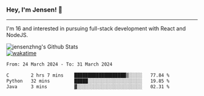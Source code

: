 ### Hey, I'm Jensen! 👋

---

I'm 16 and interested in pursuing full-stack development with React and NodeJS.

![jensenzhng's Github Stats](https://github-readme-stats.vercel.app/api?username=jensenzhng&theme=dark&show_icons=true&count_private=true)
<br />
[![wakatime](https://wakatime.com/badge/user/cbfc263d-3611-4e36-8278-8fad45fe3f62.svg)](https://wakatime.com/@cbfc263d-3611-4e36-8278-8fad45fe3f62)

<!--START_SECTION:waka-->

```txt
From: 24 March 2024 - To: 31 March 2024

C        2 hrs 7 mins    ███████████████████▒░░░░░   77.84 %
Python   32 mins         █████░░░░░░░░░░░░░░░░░░░░   19.85 %
Java     3 mins          ▓░░░░░░░░░░░░░░░░░░░░░░░░   02.31 %
```

<!--END_SECTION:waka-->
